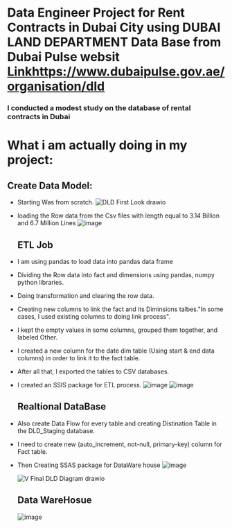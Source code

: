 # Data Engineer Project for Rent Contracts in Dubai City using DUBAI LAND DEPARTMENT Data Base from Dubai Pulse websit [Link](https://www.dubaipulse.gov.ae/organisation/dld)https://www.dubaipulse.gov.ae/organisation/dld



### I conducted a modest study on the database of rental contracts in Dubai

# What i am actually doing in my project: 


## Create Data Model:
* Starting Was from scratch.
  ![DLD First Look drawio](https://github.com/HuSSam-lab/DE-Rent_Contracts_In_Dubai_DLDdb_RsProject/assets/73494744/9277f857-fad9-4c52-bf9c-3df4ac83f1f7)



* loading the Row data from the Csv files with length equal to 3.14 Billion and 6.7 Million Lines ![image](https://github.com/HuSSam-lab/DE-Rent_Contracts_In_Dubai_DLDdb_RsProject/assets/73494744/6106b5c2-c988-4edf-b386-8a954f62cd40)

  ## ETL Job
* I am using pandas to load data into pandas data frame
* Dividing the Row data into fact and dimensions using pandas, numpy python libraries.
* Doing transformation and clearing the row data.
* Creating new columns to link the fact and its Diminsions talbes."In some cases, I used existing columns to doing link process".
* I kept the empty values in some columns, grouped them together, and labeled Other.
* I created a new column for the date dim table (Using start & end data columns) in order to link it to the fact table.
* After all that, I exported the tables to CSV databases.
* I created an SSIS package for ETL process.
  ![image](https://github.com/HuSSam-lab/DE-Rent_Contracts_In_Dubai_DLDdb_RsProject/assets/73494744/a2ba0165-ef17-47d1-b0d3-e51e37d2cf18)
  ![image](https://github.com/HuSSam-lab/DE-Rent_Contracts_In_Dubai_DLDdb_RsProject/assets/73494744/c03d78e2-baf1-4d3d-b7c4-ff2722f25fca)

  
  ## Realtional DataBase
* Also create Data Flow for every table and creating Distination Table in the DLD_Staging database.
* I need to create new (auto_increment, not-null, primary-key) column for Fact table.
* Then Creating SSAS package for DataWare house
  ![image](https://github.com/HuSSam-lab/DE-Rent_Contracts_In_Dubai_DLDdb_RsProject/assets/73494744/ab1f222a-38ac-4ffc-9fad-dded145f0139)

  ![V Final DLD Diagram drawio](https://github.com/HuSSam-lab/DE-Rent_Contracts_In_Dubai_DLDdb_RsProject/assets/73494744/92b733bb-1477-4d03-ba9e-be9e8e026400)


  ## Data WareHosue
  ![image](https://github.com/HuSSam-lab/DE-Rent_Contracts_In_Dubai_DLDdb_RsProject/assets/73494744/21968900-899c-42c8-bb38-2e24695e824e)

  

